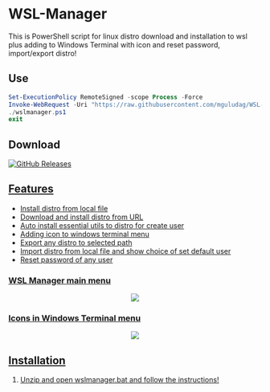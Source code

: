 # WSL-Manager
This is PowerShell script for linux distro download and installation to wsl plus adding to Windows Terminal with icon and reset password, import/export distro!

## Use

```powershell
Set-ExecutionPolicy RemoteSigned -scope Process -Force
Invoke-WebRequest -Uri "https://raw.githubusercontent.com/mguludag/WSL-Manager/main/wslmanager.ps1" -OutFile $pwd/wslmanager.ps1
./wslmanager.ps1
exit
```

## Download
<a href="https://github.com/mguludag/WSL-Manager/releases/latest/download/wslmanager.zip"><img alt="GitHub Releases" src="https://img.shields.io/github/downloads/mguludag/WSL-Manager/latest/total?label=Download%20Script&style=for-the-badge">
  
## Features
- Install distro from local file
- Download and install distro from URL
- Auto install essential utils to distro for create user
- Adding icon to windows terminal menu
- Export any distro to selected path
- Import distro from local file and show choice of set default user
- Reset password of any user

### WSL Manager main menu
<center>
<img src="https://github.com/mguludag/WSL-Distro-Downloader-Installer/blob/main/wslmanagermain.png?raw=true">
</center>

### Icons in Windows Terminal menu
<center>
<img src="https://github.com/mguludag/WSL-Distro-Downloader-Installer/blob/main/wintermwicons.png?raw=true">
</center>

## Installation
1. Unzip and open wslmanager.bat and follow the instructions!
